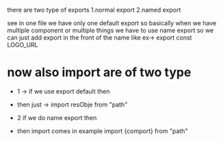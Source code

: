 there are two type of exports
1.normal export
2.named export

see in one file we have only one default export so  basically when we have multiple component or multiple things we have to use name export so we can just add export in the front of the name like 
ex->
export const LOGO_URL

# now also import are of two type 
* 1 -> if we use export default then 
- then just -> import resObje from "path"
* 2 if we do name export then 
- then import comes in example import   {comport} from "path"